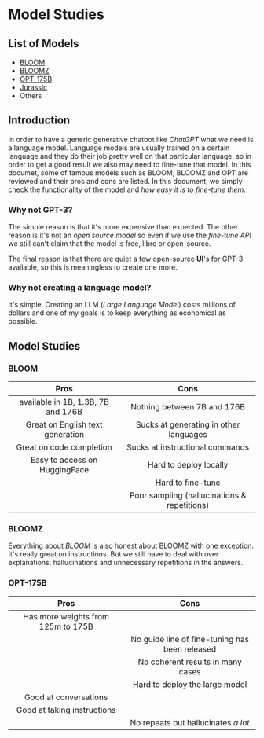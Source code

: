 # Model Studies

## List of Models

- [BLOOM](https://huggingface.co/bigscience/bloom)
- [BLOOMZ](https://huggingface.co/bigscience/bloomz)
- [OPT-175B](https://opt.alpa.ai/)
- [Jurassic](https://ai21.com)
- Others

## Introduction

In order to have a generic generative chatbot like _ChatGPT_ what we need is a language model. Language models are usually trained on a certain language and they do their job pretty well on that particular language, so in order to get a good result we also may need to fine-tune that model. In this documet, some of famous models such as BLOOM, BLOOMZ and OPT are reviewed and their pros and cons are listed. In this document, we simply check the functionality of the model and _how easy it is to fine-tune them_. 

### Why not GPT-3?

The simple reason is that it's more expensive than expected. The other reason is it's not an _open source model_ so even if we use the _fine-tune API_ we still can't claim that the model is free, libre or open-source. 

The final reason is that there are quiet a few open-source __UI__'s for GPT-3 available, so this is meaningless to create one more.

### Why not creating a language model?

It's simple. Creating an LLM (_Large Language Model_) costs millions of dollars and one of my goals is to keep everything as economical as possible.

## Model Studies

### BLOOM

| Pros | Cons |
|:----------------:|:----------------:|
| available in 1B, 1.3B, 7B and 176B | Nothing between 7B and 176B |
| Great on English text generation   | Sucks at generating in other languages |
| Great on code completion           | Sucks at instructional commands        |
| Easy to access on HuggingFace      | Hard to deploy locally                 |
|                                    | Hard to fine-tune                      |
|                                    | Poor sampling (hallucinations & repetitions) |

### BLOOMZ

Everything about _BLOOM_ is also honest about BLOOMZ with one exception. It's really great on instructions. But we still have to deal with over explanations, hallucinations and unnecessary repetitions in the answers.

### OPT-175B

| Pros | Cons |
|:----------------:|:----------------:|
| Has more weights from 125m to 175B | |
| | No guide line of fine-tuning has been released |
| | No coherent results in many cases |
| | Hard to deploy the large model    |
| Good at conversations | |
| Good at taking instructions | |
| | No repeats but hallucinates _a lot_ |
